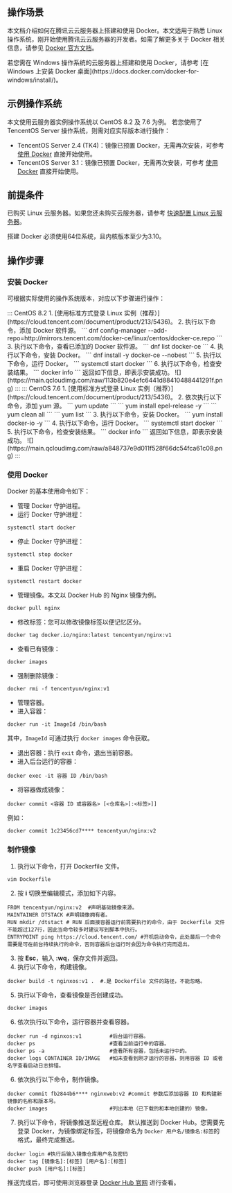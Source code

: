 ## 操作场景
本文档介绍如何在腾讯云云服务器上搭建和使用 Docker。本文适用于熟悉 Linux 操作系统，刚开始使用腾讯云云服务器的开发者。如需了解更多关于 Docker 相关信息，请参见 [Docker 官方文档](https://docs.docker.com/)。

<dx-alert infotype="explain" title="">
若您需在 Windows 操作系统的云服务器上搭建和使用 Docker，请参考 [在 Windows 上安装 Docker 桌面](https://docs.docker.com/docker-for-windows/install/)。
</dx-alert>



## 示例操作系统
本文使用云服务器实例操作系统以 CentOS 8.2 及 7.6 为例。
若您使用了 TencentOS Server 操作系统，则需对应实际版本进行操作：
  - TencentOS Server 2.4 (TK4)：镜像已预置 Docker，无需再次安装，可参考 [使用 Docker](#userDocker) 直接开始使用。
  - TencentOS Server 3.1：镜像已预置 Docker，无需再次安装，可参考 [使用 Docker](#userDocker) 直接开始使用。

## 前提条件
已购买 Linux 云服务器。如果您还未购买云服务器，请参考 [快速配置 Linux 云服务器](https://cloud.tencent.com/document/product/213/2936)。

<dx-alert infotype="explain" title="">
搭建 Docker 必须使用64位系统，且内核版本至少为3.10。
</dx-alert>



## 操作步骤

### 安装 Docker

可根据实际使用的操作系统版本，对应以下步骤进行操作：

<dx-tabs>
::: CentOS 8.2
1. [使用标准方式登录 Linux 实例（推荐）](https://cloud.tencent.com/document/product/213/5436)。
2. 执行以下命令，添加 Docker 软件源。
```
dnf config-manager --add-repo=http://mirrors.tencent.com/docker-ce/linux/centos/docker-ce.repo
```
3. 执行以下命令，查看已添加的 Docker 软件源。
```
dnf list docker-ce
```
4. 执行以下命令，安装 Docker。
```
dnf install -y docker-ce --nobest
```
5. 执行以下命令，运行 Docker。
```
systemctl start docker
```
6. 执行以下命令，检查安装结果。
```
docker info
```
返回如下信息，即表示安装成功。
![](https://main.qcloudimg.com/raw/113b820e4efc6441d88410488441291f.png)
:::
::: CentOS 7.6
1. [使用标准方式登录 Linux 实例（推荐）](https://cloud.tencent.com/document/product/213/5436)。
2. 依次执行以下命令，添加 yum 源。
```
yum update
```
```
yum install epel-release -y
```
```
yum clean all
```
```
yum list
```
3. 执行以下命令，安装 Docker。
```
yum install docker-io -y
```
4. 执行以下命令，运行 Docker。
```
systemctl start docker
```
5. 执行以下命令，检查安装结果。
```
docker info
```
返回如下信息，即表示安装成功。
![](https://main.qcloudimg.com/raw/a848737e9d011f528f66dc54fca61c08.png)
:::
</dx-tabs>


### 使用 Docker[](id:userDocker)
Docker 的基本使用命令如下：
- 管理 Docker 守护进程。
 - 运行 Docker 守护进程：
```
systemctl start docker
```
 -  停止 Docker 守护进程：
```
systemctl stop docker
```
 - 重启 Docker 守护进程：
```
systemctl restart docker
```
- 管理镜像。本文以 Docker Hub 的 Nginx 镜像为例。
```
docker pull nginx 
```
 - 修改标签：您可以修改镜像标签以便记忆区分。
```
docker tag docker.io/nginx:latest tencentyun/nginx:v1
```
 - 查看已有镜像：
```
docker images
```
 - 强制删除镜像：
```
docker rmi -f tencentyun/nginx:v1
```
- 管理容器。
 - 进入容器：
```
docker run -it ImageId /bin/bash
```
其中，`ImageId` 可通过执行 `docker images` 命令获取。
 - 退出容器：执行 `exit` 命令，退出当前容器。
 - 进入后台运行的容器：
```
docker exec -it 容器 ID /bin/bash
```
 - 将容器做成镜像：
```
docker commit <容器 ID 或容器名> [<仓库名>[:<标签>]]
```
例如：
```
docker commit 1c23456cd7**** tencentyun/nginx:v2
```

### 制作镜像

1. 执行以下命令，打开 Dockerfile 文件。
```
vim Dockerfile
```
2. 按 **i** 切换至编辑模式，添加如下内容。
```
FROM tencentyun/nginx:v2  #声明基础镜像来源。
MAINTAINER DTSTACK #声明镜像拥有者。
RUN mkdir /dtstact # RUN 后面接容器运行前需要执行的命令，由于 Dockerfile 文件不能超过127行，因此当命令较多时建议写到脚本中执行。
ENTRYPOINT ping https://cloud.tencent.com/ #开机启动命令，此处最后一个命令需要是可在前台持续执行的命令，否则容器后台运行时会因为命令执行完而退出。
```
3. 按 **Esc**，输入 **:wq**，保存文件并返回。
4. 执行以下命令，构建镜像。
```
docker build -t nginxos:v1 .  #.是 Dockerfile 文件的路径，不能忽略。
```
5. 执行以下命令，查看镜像是否创建成功。
```
docker images
```
6. 依次执行以下命令，运行容器并查看容器。
```
docker run -d nginxos:v1         #后台运行容器。
docker ps                        #查看当前运行中的容器。
docker ps -a                     #查看所有容器，包括未运行中的。
docker logs CONTAINER ID/IMAGE   #如未查看到刚才运行的容器，则用容器 ID 或者名字查看启动日志排错。
```
6. 依次执行以下命令，制作镜像。
```
docker commit fb2844b6**** nginxweb:v2 #commit 参数后添加容器 ID 和构建新镜像的名称和版本号。
docker images                    #列出本地（已下载的和本地创建的）镜像。
```
7. 执行以下命令，将镜像推送至远程仓库。
默认推送到 Docker Hub。您需要先登录 Docker，为镜像绑定标签，将镜像命名为 `Docker 用户名/镜像名:标签`的格式，最终完成推送。
```
docker login #执行后输入镜像仓库用户名及密码
docker tag [镜像名]:[标签] [用户名]:[标签]
docker push [用户名]:[标签]
```
推送完成后，即可使用浏览器登录 [Docker Hub 官网](https://hub.docker.com) 进行查看。


